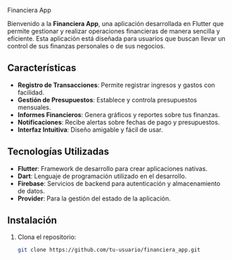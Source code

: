 Financiera App

Bienvenido a la **Financiera App**, una aplicación desarrollada en Flutter que permite gestionar y realizar operaciones financieras de manera sencilla y eficiente. Esta aplicación está diseñada para usuarios que buscan llevar un control de sus finanzas personales o de sus negocios.

## Características

- **Registro de Transacciones**: Permite registrar ingresos y gastos con facilidad.
- **Gestión de Presupuestos**: Establece y controla presupuestos mensuales.
- **Informes Financieros**: Genera gráficos y reportes sobre tus finanzas.
- **Notificaciones**: Recibe alertas sobre fechas de pago y presupuestos.
- **Interfaz Intuitiva**: Diseño amigable y fácil de usar.

## Tecnologías Utilizadas

- **Flutter**: Framework de desarrollo para crear aplicaciones nativas.
- **Dart**: Lenguaje de programación utilizado en el desarrollo.
- **Firebase**: Servicios de backend para autenticación y almacenamiento de datos.
- **Provider**: Para la gestión del estado de la aplicación.

## Instalación

1. Clona el repositorio:
   ```bash
   git clone https://github.com/tu-usuario/financiera_app.git